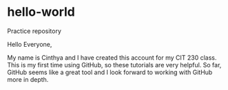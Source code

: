 # hello-world
Practice repository

Hello Everyone,

My name is Cinthya and I have created this account for my CIT 230 class. This is my first time using GitHub, so these tutorials are very helpful. So far, GitHub seems like a great tool and I look forward to working with GitHub more in depth. 
